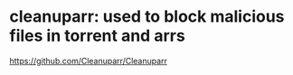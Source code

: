 # cleanuparr: used to block malicious files in torrent and arrs
https://github.com/Cleanuparr/Cleanuparr